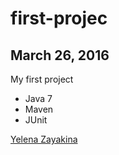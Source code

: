 # first-projec

## March 26, 2016

My first project

* Java 7
* Maven
* JUnit

[Yelena Zayakina](google.com)
